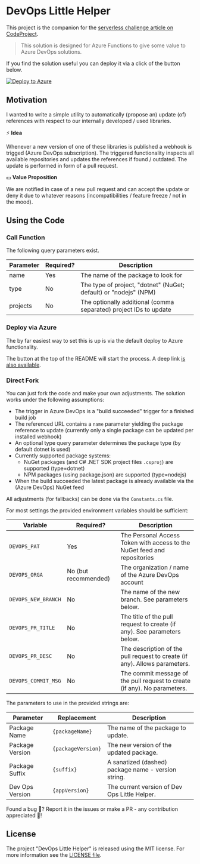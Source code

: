 # DevOps Little Helper

This project is the companion for the [serverless challenge article on CodeProject](https://www.codeproject.com/Articles/3941198/Serverless-DevOps-Little-Helper#azure-devops-subscription-setup).

> This solution is designed for Azure Functions to give some value to Azure DevOps solutions.

If you find the solution useful you can deploy it via a click of the button below.

[![Deploy to Azure](https://azuredeploy.net/deploybutton.png)](https://azuredeploy.net/)

## Motivation

I wanted to write a simple utility to automatically (propose an) update (of) references with respect to our internally developed / used libraries.

:zap: **Idea**

Whenever a new version of one of these libraries is published a webhook is trigged (Azure DevOps subscription). The triggered functionality inspects all available repositories and updates the references if found / outdated. The update is performed in form of a pull request.

:dollar: **Value Proposition**

We are notified in case of a new pull request and can accept the update or deny it due to whatever reasons (incompatibilities / feature freeze / not in the mood).

## Using the Code

### Call Function

The following query parameters exist.

| Parameter | Required? | Description                                                       |
| --------- | --------- | ----------------------------------------------------------------- |
| name      | Yes       | The name of the package to look for                               |
| type      | No        | The type of project, "dotnet" (NuGet; default) or "nodejs" (NPM)  |
| projects  | No        | The optionally additional (comma separated) project IDs to update |

### Deploy via Azure

The by far easiest way to set this is up is via the default deploy to Azure functionality.

The button at the top of the README will start the process. A deep link [is also available](https://azuredeploy.net/?repository=https://github.com/FlorianRappl/DevOpsLittleHelper).

### Direct Fork

You can just fork the code and make your own adjustments. The solution works under the following assumptions:

- The trigger in Azure DevOps is a "build succeeded" trigger for a finished build job
- The referenced URL contains a `name` parameter yielding the package reference to update (currently only a single package can be updated per installed webhook)
- An optional type query parameter determines the package type (by default dotnet is used)
- Currently supported package systems:
  - NuGet packages (and C# .NET SDK project files `.csproj`) are supported (type=dotnet)
  - NPM packages (using package.json) are supported (type=nodejs)
- When the build succeeded the latest package is already available via the (Azure DevOps) NuGet feed

All adjustments (for fallbacks) can be done via the `Constants.cs` file.

For most settings the provided environment variables should be sufficient:

| Variable            | Required?            | Description                                                                |
|---------------------|----------------------|----------------------------------------------------------------------------|
| `DEVOPS_PAT`        | Yes                  | The Personal Access Token with access to the NuGet feed and repositories   |
| `DEVOPS_ORGA`       | No (but recommended) | The organization / name of the Azure DevOps account                        |
| `DEVOPS_NEW_BRANCH` | No                   | The name of the new branch. See parameters below.                          |
| `DEVOPS_PR_TITLE`   | No                   | The title of the pull request to create (if any). See parameters below.    |
| `DEVOPS_PR_DESC`    | No                   | The description of the pull request to create (if any). Allows parameters. |
| `DEVOPS_COMMIT_MSG` | No                   | The commit message of the pull request to create (if any). No parameters.  |

The parameters to use in the provided strings are:

| Parameter       | Replacement        | Description                                         |
|-----------------|--------------------|-----------------------------------------------------|
| Package Name    | `{packageName}`    | The name of the package to update.                  |
| Package Version | `{packageVersion}` | The new version of the updated package.             |
| Package Suffix  | `{suffix}`         | A sanatized (dashed) package name - version string. |
| Dev Ops Version | `{appVersion}`     | The current version of Dev Ops Little Helper.       |

Found a bug :eyes:? Report it in the issues or make a PR - any contribution appreciated :beers:!

## License

The project "DevOps Little Helper" is released using the MIT license. For more information see the [LICENSE file](LICENSE).
